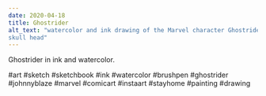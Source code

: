 ```yaml
---
date: 2020-04-18
title: Ghostrider
alt_text: "watercolor and ink drawing of the Marvel character Ghostrider in a leather jacket with a flaming
skull head"
---
```


Ghostrider in ink and watercolor.

#art #sketch #sketchbook #ink #watercolor #brushpen #ghostrider #johnnyblaze
#marvel #comicart #instaart #stayhome #painting #drawing
